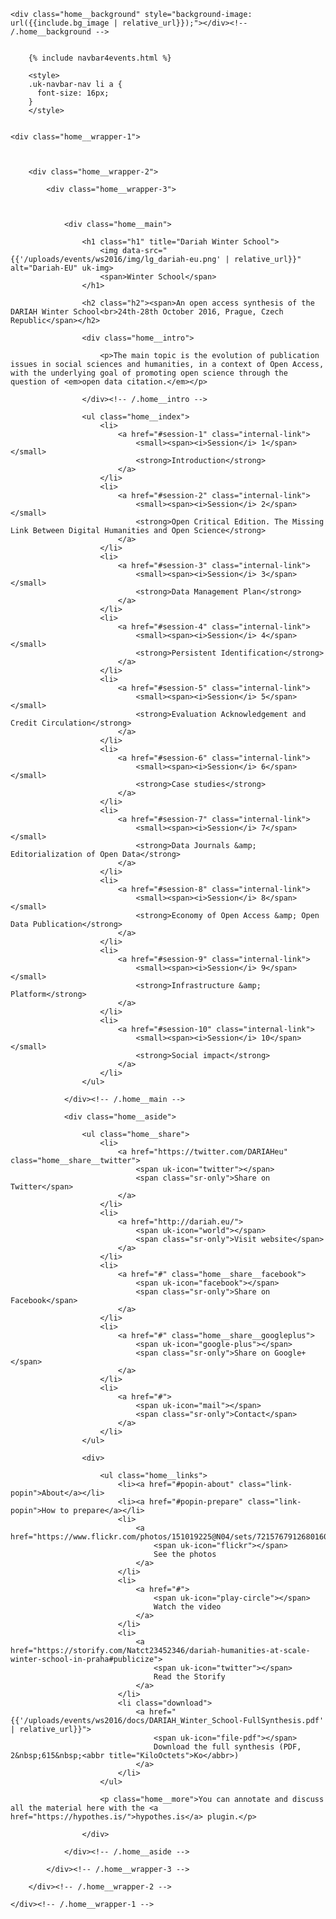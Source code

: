 <div class="home">

    <div class="home__background" style="background-image: url({{include.bg_image | relative_url}});"></div><!-- /.home__background -->


        {% include navbar4events.html %}

        <style>
        .uk-navbar-nav li a {
          font-size: 16px;
        }
        </style>


    <div class="home__wrapper-1">



        <div class="home__wrapper-2">

            <div class="home__wrapper-3">



                <div class="home__main">

                    <h1 class="h1" title="Dariah Winter School">
                        <img data-src="{{'/uploads/events/ws2016/img/lg_dariah-eu.png' | relative_url}}" alt="Dariah-EU" uk-img>
                        <span>Winter School</span>
                    </h1>

                    <h2 class="h2"><span>An open access synthesis of the DARIAH Winter School<br>24th-28th October 2016, Prague, Czech Republic</span></h2>

                    <div class="home__intro">

                        <p>The main topic is the evolution of publication issues in social sciences and humanities, in a context of Open Access, with the underlying goal of promoting open science through the question of <em>open data citation.</em></p>

                    </div><!-- /.home__intro -->

                    <ul class="home__index">
                        <li>
                            <a href="#session-1" class="internal-link">
                                <small><span><i>Session</i> 1</span></small>
                                <strong>Introduction</strong>
                            </a>
                        </li>
                        <li>
                            <a href="#session-2" class="internal-link">
                                <small><span><i>Session</i> 2</span></small>
                                <strong>Open Critical Edition. The Missing Link Between Digital Humanities and Open Science</strong>
                            </a>
                        </li>
                        <li>
                            <a href="#session-3" class="internal-link">
                                <small><span><i>Session</i> 3</span></small>
                                <strong>Data Management Plan</strong>
                            </a>
                        </li>
                        <li>
                            <a href="#session-4" class="internal-link">
                                <small><span><i>Session</i> 4</span></small>
                                <strong>Persistent Identification</strong>
                            </a>
                        </li>
                        <li>
                            <a href="#session-5" class="internal-link">
                                <small><span><i>Session</i> 5</span></small>
                                <strong>Evaluation Acknowledgement and Credit Circulation</strong>
                            </a>
                        </li>
                        <li>
                            <a href="#session-6" class="internal-link">
                                <small><span><i>Session</i> 6</span></small>
                                <strong>Case studies</strong>
                            </a>
                        </li>
                        <li>
                            <a href="#session-7" class="internal-link">
                                <small><span><i>Session</i> 7</span></small>
                                <strong>Data Journals &amp; Editorialization of Open Data</strong>
                            </a>
                        </li>
                        <li>
                            <a href="#session-8" class="internal-link">
                                <small><span><i>Session</i> 8</span></small>
                                <strong>Economy of Open Access &amp; Open Data Publication</strong>
                            </a>
                        </li>
                        <li>
                            <a href="#session-9" class="internal-link">
                                <small><span><i>Session</i> 9</span></small>
                                <strong>Infrastructure &amp; Platform</strong>
                            </a>
                        </li>
                        <li>
                            <a href="#session-10" class="internal-link">
                                <small><span><i>Session</i> 10</span></small>
                                <strong>Social impact</strong>
                            </a>
                        </li>
                    </ul>

                </div><!-- /.home__main -->

                <div class="home__aside">

                    <ul class="home__share">
                        <li>
                            <a href="https://twitter.com/DARIAHeu" class="home__share__twitter">
                                <span uk-icon="twitter"></span>
                                <span class="sr-only">Share on Twitter</span>
                            </a>
                        </li>
                        <li>
                            <a href="http://dariah.eu/">
                                <span uk-icon="world"></span>
                                <span class="sr-only">Visit website</span>
                            </a>
                        </li>
                        <li>
                            <a href="#" class="home__share__facebook">
                                <span uk-icon="facebook"></span>
                                <span class="sr-only">Share on Facebook</span>
                            </a>
                        </li>
                        <li>
                            <a href="#" class="home__share__googleplus">
                                <span uk-icon="google-plus"></span>
                                <span class="sr-only">Share on Google+</span>
                            </a>
                        </li>
                        <li>
                            <a href="#">
                                <span uk-icon="mail"></span>
                                <span class="sr-only">Contact</span>
                            </a>
                        </li>
                    </ul>

                    <div>

                        <ul class="home__links">
                            <li><a href="#popin-about" class="link-popin">About</a></li>
                            <li><a href="#popin-prepare" class="link-popin">How to prepare</a></li>
                            <li>
                                <a href="https://www.flickr.com/photos/151019225@N04/sets/72157679126801606/">
                                    <span uk-icon="flickr"></span>
                                    See the photos
                                </a>
                            </li>
                            <li>
                                <a href="#">
                                    <span uk-icon="play-circle"></span>
                                    Watch the video
                                </a>
                            </li>
                            <li>
                                <a href="https://storify.com/Natct23452346/dariah-humanities-at-scale-winter-school-in-praha#publicize">
                                    <span uk-icon="twitter"></span>
                                    Read the Storify
                                </a>
                            </li>
                            <li class="download">
                                <a href="{{'/uploads/events/ws2016/docs/DARIAH_Winter_School-FullSynthesis.pdf' | relative_url}}">
                                    <span uk-icon="file-pdf"></span>
                                    Download the full synthesis (PDF, 2&nbsp;615&nbsp;<abbr title="KiloOctets">Ko</abbr>)
                                </a>
                            </li>
                        </ul>

                        <p class="home__more">You can annotate and discuss all the material here with the <a href="https://hypothes.is/">hypothes.is</a> plugin.</p>

                    </div>

                </div><!-- /.home__aside -->

            </div><!-- /.home__wrapper-3 -->

        </div><!-- /.home__wrapper-2 -->

    </div><!-- /.home__wrapper-1 -->

</div><!-- /.home -->
